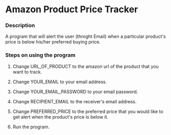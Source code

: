 # Amazon Product Price Tracker

### Description
A program that will alert the user (throght Email) when a particular product's price is below his/her preferred buying price.

### Steps on using the program

1. Change URL_OF_PRODUCT to the amazon url of the product that you want to track. 


2. Change YOUR_EMAIL to your email address. 


3. Change YOUR_EMAIL_PASSWORD to your email password.


4. Change RECIPIENT_EMAIL to the receiver's email address.


5. Change PREFERRED_PRICE to the preferred price that you would like to get alert when the product's price is below it.


6. Run the program. 
